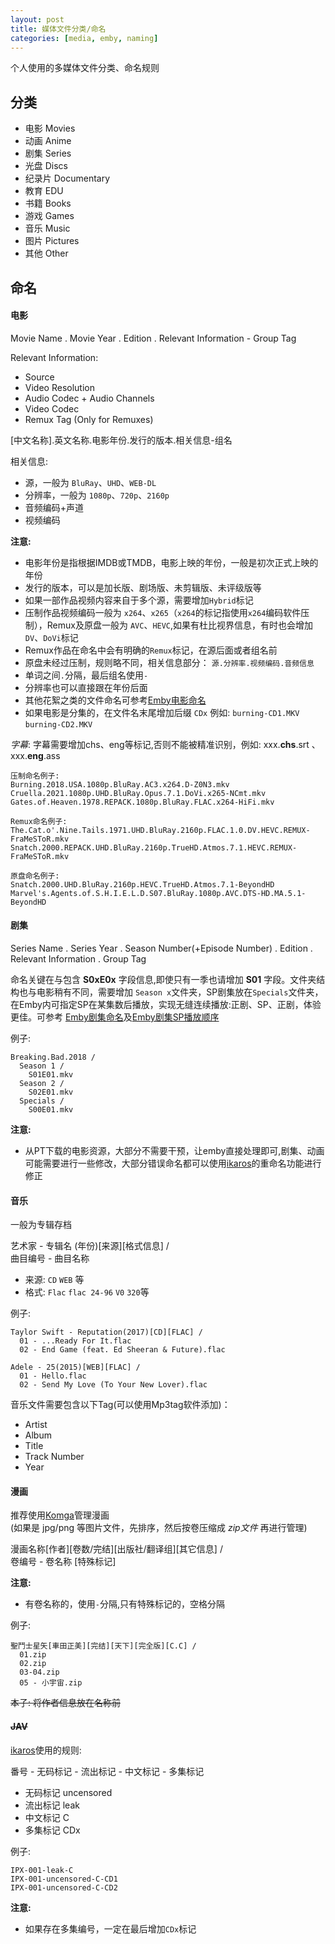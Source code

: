 ```yaml
---
layout: post
title: 媒体文件分类/命名
categories: [media, emby, naming]
---
```


个人使用的多媒体文件分类、命名规则

## 分类
  - 电影 Movies
  - 动画 Anime
  - 剧集 Series
  - 光盘 Discs
  - 纪录片 Documentary
  - 教育 EDU
  - 书籍 Books
  - 游戏 Games
  - 音乐 Music
  - 图片 Pictures
  - 其他 Other

## 命名

#### 电影

Movie Name . Movie Year . Edition . Relevant Information - Group Tag

Relevant Information:
  - Source
  - Video Resolution
  - Audio Codec + Audio Channels
  - Video Codec
  - Remux Tag (Only for Remuxes)

[中文名称].英文名称.电影年份.发行的版本.相关信息-组名

相关信息:
  - 源，一般为 `BluRay`、`UHD`、`WEB-DL`
  - 分辨率，一般为 `1080p`、`720p`、`2160p`
  - 音频编码+声道
  - 视频编码

__注意:__
- 电影年份是指根据IMDB或TMDB，电影上映的年份，一般是初次正式上映的年份
- 发行的版本，可以是加长版、剧场版、未剪辑版、未评级版等
- 如果一部作品视频内容来自于多个源，需要增加`Hybrid`标记
- 压制作品视频编码一般为 `x264`、`x265`（`x264`的标记指使用`x264`编码软件压制），Remux及原盘一般为 `AVC`、`HEVC`,如果有杜比视界信息，有时也会增加`DV`、`DoVi`标记
- Remux作品在命名中会有明确的`Remux`标记，在源后面或者组名前
- 原盘未经过压制，规则略不同，相关信息部分： `源.分辨率.视频编码.音频信息`
- 单词之间`.`分隔，最后组名使用`-`
- 分辨率也可以直接跟在年份后面
- 其他花絮之类的文件命名可参考[Emby电影命名](https://support.emby.media/support/solutions/articles/44001159102-movie-naming)
- 如果电影是分集的，在文件名末尾增加后缀 `CDx` 例如:  `burning-CD1.MKV` `burning-CD2.MKV`

_字幕_:
字幕需要增加chs、eng等标记,否则不能被精准识别，例如: xxx.__chs__.srt  、 xxx.__eng__.ass

```
压制命名例子:
Burning.2018.USA.1080p.BluRay.AC3.x264.D-Z0N3.mkv
Cruella.2021.1080p.UHD.BluRay.Opus.7.1.DoVi.x265-NCmt.mkv
Gates.of.Heaven.1978.REPACK.1080p.BluRay.FLAC.x264-HiFi.mkv

Remux命名例子:
The.Cat.o'.Nine.Tails.1971.UHD.BluRay.2160p.FLAC.1.0.DV.HEVC.REMUX-FraMeSToR.mkv
Snatch.2000.REPACK.UHD.BluRay.2160p.TrueHD.Atmos.7.1.HEVC.REMUX-FraMeSToR.mkv

原盘命名例子:
Snatch.2000.UHD.BluRay.2160p.HEVC.TrueHD.Atmos.7.1-BeyondHD
Marvel's.Agents.of.S.H.I.E.L.D.S07.BluRay.1080p.AVC.DTS-HD.MA.5.1-BeyondHD
```

#### 剧集

Series Name . Series Year . Season Number(+Episode Number) . Edition . Relevant Information . Group Tag

命名关键在与包含 __S0xE0x__ 字段信息,即使只有一季也请增加 __S01__ 字段。文件夹结构也与电影稍有不同，需要增加 `Season x`文件夹，SP剧集放在`Specials`文件夹，在Emby内可指定SP在某集数后播放，实现无缝连续播放:正剧、SP、正剧，体验更佳。可参考 [Emby剧集命名](https://support.emby.media/support/solutions/articles/44001159110-tv-naming)及[Emby剧集SP播放顺序](https://support.emby.media/support/solutions/articles/44001904299-ordering-tv-show-special-extras)

例子:
```
Breaking.Bad.2018 /
  Season 1 /
    S01E01.mkv
  Season 2 /
    S02E01.mkv
  Specials /
    S00E01.mkv
```

__注意:__
- 从PT下载的电影资源，大部分不需要干预，让emby直接处理即可,剧集、动画可能需要进行一些修改，大部分错误命名都可以使用[ikaros](https://github.com/Suwmlee/ikaros)的重命名功能进行修正

#### 音乐

一般为专辑存档

艺术家 - 专辑名 (年份)[来源][格式信息] /  
    曲目编号 - 曲目名称

- 来源: `CD` `WEB` 等
- 格式: `Flac`  `flac 24-96` `V0` `320`等

例子:
```
Taylor Swift - Reputation(2017)[CD][FLAC] /
  01 - ...Ready For It.flac
  02 - End Game (feat. Ed Sheeran & Future).flac

Adele - 25(2015)[WEB][FLAC] /
  01 - Hello.flac
  02 - Send My Love (To Your New Lover).flac
```
音乐文件需要包含以下Tag(可以使用Mp3tag软件添加)：
- Artist
- Album
- Title
- Track Number
- Year

#### 漫画

推荐使用[Komga](https://komga.org/)管理漫画  
(如果是 jpg/png 等图片文件，先排序，然后按卷压缩成 _zip文件_ 再进行管理)

漫画名称[作者][卷数/完结][出版社/翻译组][其它信息] /  
    卷编号 - 卷名称 [特殊标记]

__注意:__
- 有卷名称的，使用` - `分隔,只有特殊标记的，空格分隔

例子:
```
聖鬥士星矢[車田正美][完结][天下][完全版][C.C] /
  01.zip
  02.zip
  03-04.zip
  05 - 小宇宙.zip
```
~~本子: 将作者信息放在名称前~~

#### ~~JAV~~

[ikaros](https://github.com/Suwmlee/ikaros)使用的规则:

番号 - 无码标记 - 流出标记 - 中文标记 - 多集标记
- 无码标记  uncensored
- 流出标记  leak
- 中文标记  C
- 多集标记  CDx

例子:
```
IPX-001-leak-C
IPX-001-uncensored-C-CD1
IPX-001-uncensored-C-CD2
```

__注意:__
- 如果存在多集编号，一定在最后增加`CDx`标记
